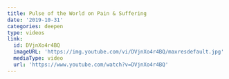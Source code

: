 ```yaml
---
title: Pulse of the World on Pain & Suffering
date: '2019-10-31'
categories: deepen
type: videos
link:
  id: DVjnXo4r4BQ
  imageURL: 'https://img.youtube.com/vi/DVjnXo4r4BQ/maxresdefault.jpg'
  mediaType: video
  url: 'https://www.youtube.com/watch?v=DVjnXo4r4BQ'
---
```


